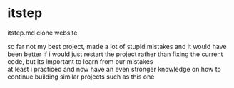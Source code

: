 # itstep
itstep.md clone website

so far not my best project, made a lot of stupid mistakes and it would have been better if i would just restart the project rather than fixing the current code, but its important to learn from our mistakes
<br>
at least i practiced and now have an even stronger knowledge on how to continue building similar projects such as this one
